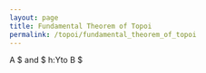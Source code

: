 ```yaml
---
layout: page
title: Fundamental Theorem of Topoi
permalink: /topoi/fundamental_theorem_of_topoi
---
```

A $ and $ h:Yto B $ 
